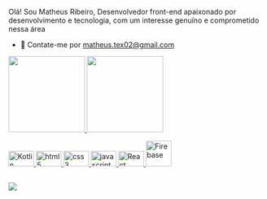 Olá! Sou Matheus Ribeiro, Desenvolvedor front-end apaixonado por desenvolvimento e tecnologia, com um interesse genuíno e comprometido nessa área 
 
 - 📩 Contate-me por matheus.tex02@gmail.com
 
<div >
  <a href="https://github.com/Matheus-Ribeir0">
   <img height="150em" src="https://github-readme-stats.vercel.app/api?username=Matheus-Ribeir0&show_icons=true&theme=radical&include_all_commits=true&count_private=true"/>
  <img height="150em" src="https://github-readme-stats.vercel.app/api/top-langs/?username=Matheus-Ribeir0&layout=compact&langs_count=7&theme=radical"/>
</div>

 <p align="left">
  <img alt="Kotlin" height="30" width="50" src="https://cdn.jsdelivr.net/gh/devicons/devicon/icons/kotlin/kotlin-original.svg">
  <img alt="html5" height="30" width="50" src="https://cdn.jsdelivr.net/gh/devicons/devicon/icons/html5/html5-original.svg">
  <img alt="css3" height="30" width="50" src="https://cdn.jsdelivr.net/gh/devicons/devicon/icons/css3/css3-original.svg"> 
  <img alt="javascript" height="30" width="50" src="https://cdn.jsdelivr.net/gh/devicons/devicon/icons/javascript/javascript-original.svg"> 
  <img alt="React" height="30" width="50" src="https://cdn.jsdelivr.net/gh/devicons/devicon@v2.15.1/devicon.min.css](https://cdn.jsdelivr.net/gh/devicons/devicon@v2.15.1/devicon.min.css"> 
  <img alt="Firebase" height="50" width="50" src="https://cdn.jsdelivr.net/gh/devicons/devicon@v2.15.1/devicon.min.css">
</p>

 
 
 ##
 
 <div>
  <a href="https://www.linkedin.com/in/matheus-vinícius-teixeira-ribeiro-301450220/" target="_blank"><img src="https://img.shields.io/badge/-LinkedIn-%230077B5?style=for-the-badge&logo=linkedin&logoColor=white" target="_blank"></a> 
 </div>
